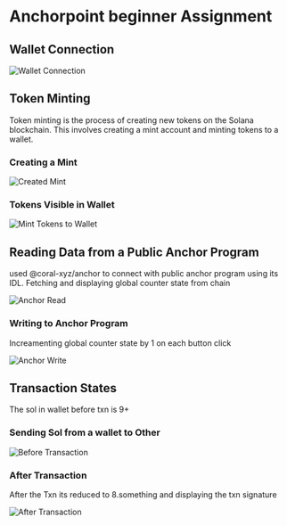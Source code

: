 # Anchorpoint beginner Assignment

## Wallet Connection


![Wallet Connection](/beginners-assignment/public/assignment-1/wallet-connection.png)

## Token Minting

Token minting is the process of creating new tokens on the Solana blockchain. This involves creating a mint account and minting tokens to a wallet.

### Creating a Mint

![Created Mint](/beginners-assignment/public/assignment-1/created-mint.png)


###  Tokens Visible in Wallet

![Mint Tokens to Wallet](/beginners-assignment/public/assignment-1/mint-tokens-wallet.png)


## Reading Data from a Public Anchor Program
used @coral-xyz/anchor to connect with public anchor program using its IDL. Fetching and displaying global counter state from chain


![Anchor Read](/beginners-assignment/public/assignment-1/anchor-read.png)


### Writing to Anchor Program
Increamenting global counter state by 1 on each button click

![Anchor Write](/beginners-assignment/public/assignment-1/anchor-write.png)



## Transaction States

The sol in wallet before txn is 9+

### Sending Sol from a wallet to Other

![Before Transaction](/beginners-assignment/public/assignment-1/before-txn.png)


### After Transaction
After the Txn its reduced to 8.something and displaying the txn signature

![After Transaction](/beginners-assignment/public/assignment-1/after-txn.png)